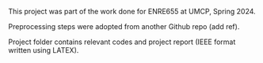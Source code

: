 This project was part of the work done for ENRE655 at UMCP, Spring 2024.

Preprocessing steps were adopted from another Github repo (add ref).

Project folder contains relevant codes and project report (IEEE format written using LATEX).
